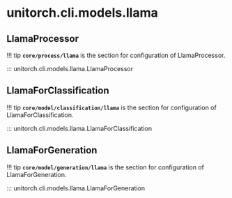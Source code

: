 # unitorch.cli.models.llama

## LlamaProcessor

!!! tip
    **`core/process/llama`** is the section for configuration of LlamaProcessor.

::: unitorch.cli.models.llama.LlamaProcessor

## LlamaForClassification

!!! tip
    **`core/model/classification/llama`** is the section for configuration of LlamaForClassification.

::: unitorch.cli.models.llama.LlamaForClassification

## LlamaForGeneration

!!! tip
    **`core/model/generation/llama`** is the section for configuration of LlamaForGeneration.

::: unitorch.cli.models.llama.LlamaForGeneration
